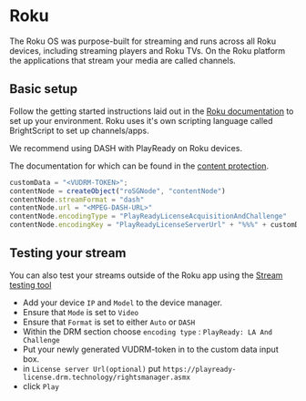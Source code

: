 # Roku

 The Roku OS was purpose-built for streaming and runs across all Roku devices, including streaming players and Roku TVs. On the Roku platform the applications that stream your media are called channels.

## Basic setup

Follow the getting started instructions laid out in the [Roku documentation](https://developer.roku.com/en-gb/overview) to set up your environment. Roku uses it's own scripting language called BrightScript to set up channels/apps.

We recommend using DASH with PlayReady on Roku devices.

The documentation for which can be found in the [content protection](https://developer.roku.com/en-gb/docs/specs/content-protection.md).

```javascript
customData = "<VUDRM-TOKEN>";
contentNode = createObject("roSGNode", "contentNode")
contentNode.streamFormat = "dash"
contentNode.url = "<MPEG-DASH-URL>"
contentNode.encodingType = "PlayReadyLicenseAcquisitionAndChallenge"
contentNode.encodingKey = "PlayReadyLicenseServerUrl" + "%%%" + customData
```

## Testing your stream

You can also test your streams outside of the Roku app using the [Stream testing tool](https://developer.roku.com/en-gb/docs/developer-program/dev-tools/tools-overview.md#stream-testing-tool)

- Add your device `IP` and `Model` to the device manager.
- Ensure that `Mode` is set to `Video`
- Ensure that `Format` is set to either `Auto` or `DASH`
- Within the DRM section choose `encoding type` : `PlayReady: LA And Challenge`
- Put your newly generated VUDRM-token in to the custom data input box.
- in `License server Url(optional)` put `https://playready-license.drm.technology/rightsmanager.asmx`
- click `Play`
